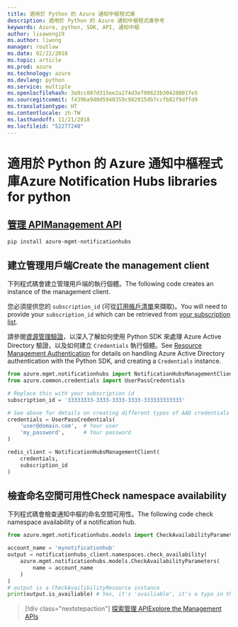 ```yaml
---
title: 適用於 Python 的 Azure 通知中樞程式庫
description: 適用於 Python 的 Azure 通知中樞程式庫參考
keywords: Azure, python, SDK, API, 通知中樞
author: lisawong19
ms.author: liwong
manager: routlaw
ms.date: 02/22/2018
ms.topic: article
ms.prod: azure
ms.technology: azure
ms.devlang: python
ms.service: multiple
ms.openlocfilehash: 3a9cc087d315ee2a274d3ef00623b304280017e5
ms.sourcegitcommit: f439ba940d5940359c982015db7ccfb82f9dffd9
ms.translationtype: HT
ms.contentlocale: zh-TW
ms.lasthandoff: 11/21/2018
ms.locfileid: "52277240"
---
```

# <a name="azure-notification-hubs-libraries-for-python"></a><span data-ttu-id="5395f-104">適用於 Python 的 Azure 通知中樞程式庫</span><span class="sxs-lookup"><span data-stu-id="5395f-104">Azure Notification Hubs libraries for python</span></span>

## <a name="management-apipythonapioverviewazurenotificationhubsmanagement"></a>[<span data-ttu-id="5395f-105">管理 API</span><span class="sxs-lookup"><span data-stu-id="5395f-105">Management API</span></span>](/python/api/overview/azure/notificationhubs/management)

```bash
pip install azure-mgmt-notificationhubs
```

## <a name="create-the-management-client"></a><span data-ttu-id="5395f-106">建立管理用戶端</span><span class="sxs-lookup"><span data-stu-id="5395f-106">Create the management client</span></span>

<span data-ttu-id="5395f-107">下列程式碼會建立管理用戶端的執行個體。</span><span class="sxs-lookup"><span data-stu-id="5395f-107">The following code creates an instance of the management client.</span></span>

<span data-ttu-id="5395f-108">您必須提供您的 ``subscription_id`` (可從[訂用帳戶清單](https://manage.windowsazure.com/#Workspaces/AdminTasks/SubscriptionMapping)來擷取)。</span><span class="sxs-lookup"><span data-stu-id="5395f-108">You will need to provide your ``subscription_id`` which can be retrieved from [your subscription list](https://manage.windowsazure.com/#Workspaces/AdminTasks/SubscriptionMapping).</span></span>

<span data-ttu-id="5395f-109">請參閱[資源管理驗證](/python/azure/python-sdk-azure-authenticate)，以深入了解如何使用 Python SDK 來處理 Azure Active Directory 驗證，以及如何建立 ``Credentials`` 執行個體。</span><span class="sxs-lookup"><span data-stu-id="5395f-109">See [Resource Management Authentication](/python/azure/python-sdk-azure-authenticate) for details on handling Azure Active Directory authentication with the Python SDK, and creating a ``Credentials`` instance.</span></span>

```python
from azure.mgmt.notificationhubs import NotificationHubsManagementClient
from azure.common.credentials import UserPassCredentials

# Replace this with your subscription id
subscription_id = '33333333-3333-3333-3333-333333333333'

# See above for details on creating different types of AAD credentials
credentials = UserPassCredentials(
    'user@domain.com',  # Your user
    'my_password',      # Your password
)

redis_client = NotificationHubsManagementClient(
    credentials,
    subscription_id
)
```

## <a name="check-namespace-availability"></a><span data-ttu-id="5395f-110">檢查命名空間可用性</span><span class="sxs-lookup"><span data-stu-id="5395f-110">Check namespace availability</span></span>

<span data-ttu-id="5395f-111">下列程式碼會檢查通知中樞的命名空間可用性。</span><span class="sxs-lookup"><span data-stu-id="5395f-111">The following code check namespace availability of a notification hub.</span></span>
```python
from azure.mgmt.notificationhubs.models import CheckAvailabilityParameters

account_name = 'mynotificationhub'
output = notificationhubs_client.namespaces.check_availability(
    azure.mgmt.notificationhubs.models.CheckAvailabilityParameters(
        name = account_name
    )
)
# output is a CheckAvailibilityResource instance
print(output.is_availiable) # Yes, it's 'availiable', it's a typo in the REST API
```

> [!div class="nextstepaction"]
> [<span data-ttu-id="5395f-112">探索管理 API</span><span class="sxs-lookup"><span data-stu-id="5395f-112">Explore the Management APIs</span></span>](/python/api/overview/azure/notificationhubs/management)
